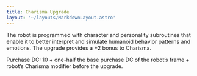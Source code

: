 ```yaml
---
title: Charisma Upgrade
layout: '~/layouts/MarkdownLayout.astro'
---
```

The robot is programmed with character and personality subroutines that enable
it to better interpret and simulate humanoid behavior patterns and emotions.
The upgrade provides a +2 bonus to Charisma.

Purchase DC: 10 + one-half the base purchase DC of the robot’s frame + robot’s
Charisma modifier before the upgrade.

